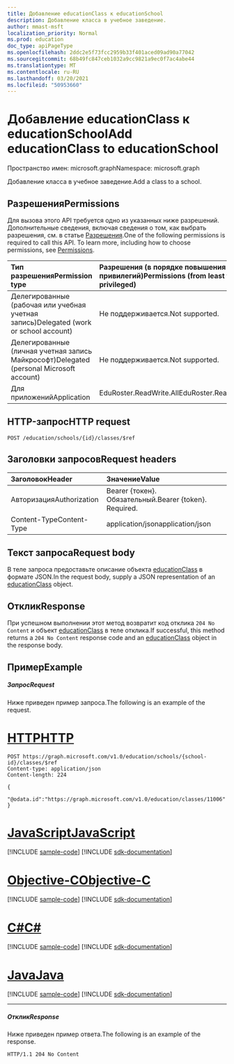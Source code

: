 ```yaml
---
title: Добавление educationClass к educationSchool
description: Добавление класса в учебное заведение.
author: mmast-msft
localization_priority: Normal
ms.prod: education
doc_type: apiPageType
ms.openlocfilehash: 2ddc2e5f73fcc2959b33f401aced09ad90a77042
ms.sourcegitcommit: 68b49fc847ceb1032a9cc9821a9ec0f7ac4abe44
ms.translationtype: MT
ms.contentlocale: ru-RU
ms.lasthandoff: 03/20/2021
ms.locfileid: "50953660"
---
```

# <a name="add-educationclass-to-educationschool"></a><span data-ttu-id="03b7a-103">Добавление educationClass к educationSchool</span><span class="sxs-lookup"><span data-stu-id="03b7a-103">Add educationClass to educationSchool</span></span>

<span data-ttu-id="03b7a-104">Пространство имен: microsoft.graph</span><span class="sxs-lookup"><span data-stu-id="03b7a-104">Namespace: microsoft.graph</span></span>

<span data-ttu-id="03b7a-105">Добавление класса в учебное заведение.</span><span class="sxs-lookup"><span data-stu-id="03b7a-105">Add a class to a school.</span></span>

## <a name="permissions"></a><span data-ttu-id="03b7a-106">Разрешения</span><span class="sxs-lookup"><span data-stu-id="03b7a-106">Permissions</span></span>
<span data-ttu-id="03b7a-p101">Для вызова этого API требуется одно из указанных ниже разрешений. Дополнительные сведения, включая сведения о том, как выбрать разрешения, см. в статье [Разрешения](/graph/permissions-reference).</span><span class="sxs-lookup"><span data-stu-id="03b7a-p101">One of the following permissions is required to call this API. To learn more, including how to choose permissions, see [Permissions](/graph/permissions-reference).</span></span>

|<span data-ttu-id="03b7a-109">Тип разрешения</span><span class="sxs-lookup"><span data-stu-id="03b7a-109">Permission type</span></span>      | <span data-ttu-id="03b7a-110">Разрешения (в порядке повышения привилегий)</span><span class="sxs-lookup"><span data-stu-id="03b7a-110">Permissions (from least to most privileged)</span></span>              |
|:--------------------|:---------------------------------------------------------|
|<span data-ttu-id="03b7a-111">Делегированные (рабочая или учебная учетная запись)</span><span class="sxs-lookup"><span data-stu-id="03b7a-111">Delegated (work or school account)</span></span> |  <span data-ttu-id="03b7a-112">Не поддерживается.</span><span class="sxs-lookup"><span data-stu-id="03b7a-112">Not supported.</span></span>  |
|<span data-ttu-id="03b7a-113">Делегированные (личная учетная запись Майкрософт)</span><span class="sxs-lookup"><span data-stu-id="03b7a-113">Delegated (personal Microsoft account)</span></span> |  <span data-ttu-id="03b7a-114">Не поддерживается.</span><span class="sxs-lookup"><span data-stu-id="03b7a-114">Not supported.</span></span>  |
|<span data-ttu-id="03b7a-115">Для приложений</span><span class="sxs-lookup"><span data-stu-id="03b7a-115">Application</span></span> | <span data-ttu-id="03b7a-116">EduRoster.ReadWrite.All</span><span class="sxs-lookup"><span data-stu-id="03b7a-116">EduRoster.ReadWrite.All</span></span> | 

## <a name="http-request"></a><span data-ttu-id="03b7a-117">HTTP-запрос</span><span class="sxs-lookup"><span data-stu-id="03b7a-117">HTTP request</span></span>
<!-- { "blockType": "ignored" } -->
```http
POST /education/schools/{id}/classes/$ref
```
## <a name="request-headers"></a><span data-ttu-id="03b7a-118">Заголовки запросов</span><span class="sxs-lookup"><span data-stu-id="03b7a-118">Request headers</span></span>
| <span data-ttu-id="03b7a-119">Заголовок</span><span class="sxs-lookup"><span data-stu-id="03b7a-119">Header</span></span>       | <span data-ttu-id="03b7a-120">Значение</span><span class="sxs-lookup"><span data-stu-id="03b7a-120">Value</span></span> |
|:---------------|:--------|
| <span data-ttu-id="03b7a-121">Авторизация</span><span class="sxs-lookup"><span data-stu-id="03b7a-121">Authorization</span></span>  | <span data-ttu-id="03b7a-p102">Bearer {токен}. Обязательный.</span><span class="sxs-lookup"><span data-stu-id="03b7a-p102">Bearer {token}. Required.</span></span>  |
| <span data-ttu-id="03b7a-124">Content-Type</span><span class="sxs-lookup"><span data-stu-id="03b7a-124">Content-Type</span></span>  | <span data-ttu-id="03b7a-125">application/json</span><span class="sxs-lookup"><span data-stu-id="03b7a-125">application/json</span></span>  |

## <a name="request-body"></a><span data-ttu-id="03b7a-126">Текст запроса</span><span class="sxs-lookup"><span data-stu-id="03b7a-126">Request body</span></span>
<span data-ttu-id="03b7a-127">В теле запроса предоставьте описание объекта [educationClass](../resources/educationclass.md) в формате JSON.</span><span class="sxs-lookup"><span data-stu-id="03b7a-127">In the request body, supply a JSON representation of an [educationClass](../resources/educationclass.md) object.</span></span>


## <a name="response"></a><span data-ttu-id="03b7a-128">Отклик</span><span class="sxs-lookup"><span data-stu-id="03b7a-128">Response</span></span>
<span data-ttu-id="03b7a-129">При успешном выполнении этот метод возвратит код отклика `204 No Content` и объект [educationClass](../resources/educationclass.md) в теле отклика.</span><span class="sxs-lookup"><span data-stu-id="03b7a-129">If successful, this method returns a `204 No Content` response code and an [educationClass](../resources/educationclass.md) object in the response body.</span></span>

## <a name="example"></a><span data-ttu-id="03b7a-130">Пример</span><span class="sxs-lookup"><span data-stu-id="03b7a-130">Example</span></span>
##### <a name="request"></a><span data-ttu-id="03b7a-131">Запрос</span><span class="sxs-lookup"><span data-stu-id="03b7a-131">Request</span></span>
<span data-ttu-id="03b7a-132">Ниже приведен пример запроса.</span><span class="sxs-lookup"><span data-stu-id="03b7a-132">The following is an example of the request.</span></span>

# <a name="http"></a>[<span data-ttu-id="03b7a-133">HTTP</span><span class="sxs-lookup"><span data-stu-id="03b7a-133">HTTP</span></span>](#tab/http)
<!-- {
  "blockType": "request",
  "name": "create_educationclass_from_educationschool_5"
}-->
```http
POST https://graph.microsoft.com/v1.0/education/schools/{school-id}/classes/$ref
Content-type: application/json
Content-length: 224

{
 "@odata.id":"https://graph.microsoft.com/v1.0/education/classes/11006"
}
```
# <a name="javascript"></a>[<span data-ttu-id="03b7a-134">JavaScript</span><span class="sxs-lookup"><span data-stu-id="03b7a-134">JavaScript</span></span>](#tab/javascript)
[!INCLUDE [sample-code](../includes/snippets/javascript/create-educationclass-from-educationschool-5-javascript-snippets.md)]
[!INCLUDE [sdk-documentation](../includes/snippets/snippets-sdk-documentation-link.md)]

# <a name="objective-c"></a>[<span data-ttu-id="03b7a-135">Objective-C</span><span class="sxs-lookup"><span data-stu-id="03b7a-135">Objective-C</span></span>](#tab/objc)
[!INCLUDE [sample-code](../includes/snippets/objc/create-educationclass-from-educationschool-5-objc-snippets.md)]
[!INCLUDE [sdk-documentation](../includes/snippets/snippets-sdk-documentation-link.md)]

# <a name="c"></a>[<span data-ttu-id="03b7a-136">C#</span><span class="sxs-lookup"><span data-stu-id="03b7a-136">C#</span></span>](#tab/csharp)
[!INCLUDE [sample-code](../includes/snippets/csharp/create-educationclass-from-educationschool-5-csharp-snippets.md)]
[!INCLUDE [sdk-documentation](../includes/snippets/snippets-sdk-documentation-link.md)]

# <a name="java"></a>[<span data-ttu-id="03b7a-137">Java</span><span class="sxs-lookup"><span data-stu-id="03b7a-137">Java</span></span>](#tab/java)
[!INCLUDE [sample-code](../includes/snippets/java/create-educationclass-from-educationschool-5-java-snippets.md)]
[!INCLUDE [sdk-documentation](../includes/snippets/snippets-sdk-documentation-link.md)]

---


##### <a name="response"></a><span data-ttu-id="03b7a-138">Отклик</span><span class="sxs-lookup"><span data-stu-id="03b7a-138">Response</span></span> 
<span data-ttu-id="03b7a-139">Ниже приведен пример ответа.</span><span class="sxs-lookup"><span data-stu-id="03b7a-139">The following is an example of the response.</span></span> 

<!-- Add the educationClass resource to the response. -->

<!-- {
  "blockType": "response",
  "truncated": true,
  "@odata.type": "microsoft.graph.educationClass"
} -->
```http
HTTP/1.1 204 No Content
```

<!-- uuid: 8fcb5dbc-d5aa-4681-8e31-b001d5168d79
2015-10-25 14:57:30 UTC -->
<!-- {
  "type": "#page.annotation",
  "description": "Create educationClass",
  "keywords": "",
  "section": "documentation",
  "tocPath": "",
  "suppressions": [
  ]
}-->

